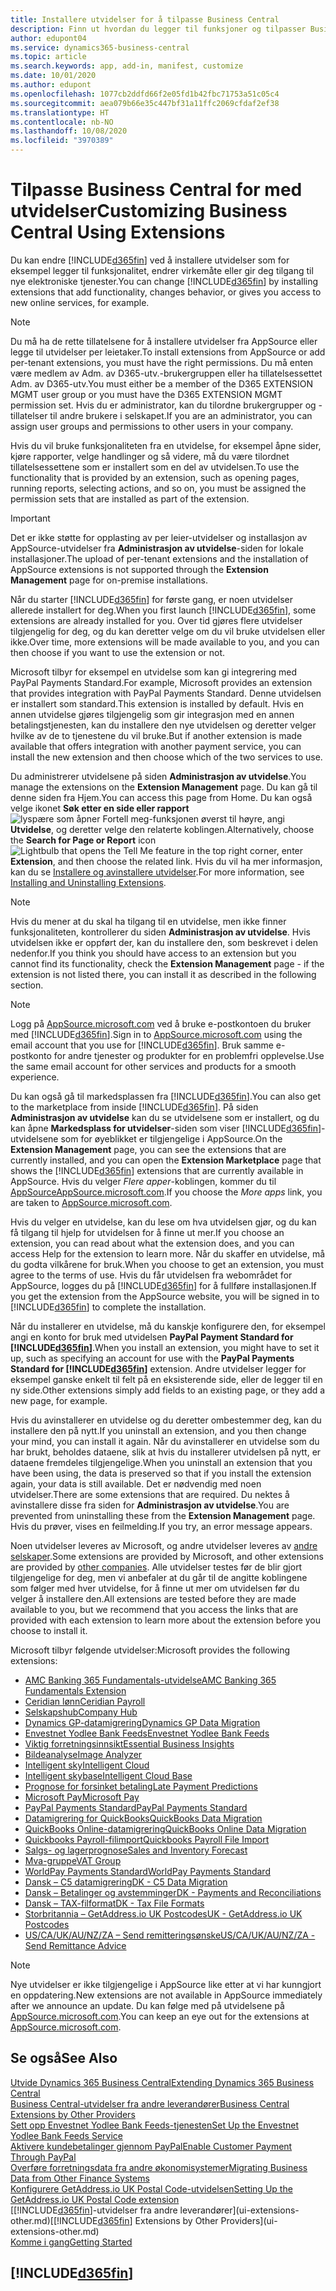 ```yaml
---
title: Installere utvidelser for å tilpasse Business Central
description: Finn ut hvordan du legger til funksjoner og tilpasser Business Central ved å installere utvidelser.
author: edupont04
ms.service: dynamics365-business-central
ms.topic: article
ms.search.keywords: app, add-in, manifest, customize
ms.date: 10/01/2020
ms.author: edupont
ms.openlocfilehash: 1077cb2ddfd66f2e05fd1b42fbc71753a51c05c4
ms.sourcegitcommit: aea079b66e35c447bf31a11ffc2069cfdaf2ef38
ms.translationtype: HT
ms.contentlocale: nb-NO
ms.lasthandoff: 10/08/2020
ms.locfileid: "3970389"
---
```

# <a name="customizing-business-central-using-extensions"></a><span data-ttu-id="01c07-103">Tilpasse Business Central for med utvidelser</span><span class="sxs-lookup"><span data-stu-id="01c07-103">Customizing Business Central Using Extensions</span></span>

<span data-ttu-id="01c07-104">Du kan endre [!INCLUDE[d365fin](includes/d365fin_md.md)] ved å installere utvidelser som for eksempel legger til funksjonalitet, endrer virkemåte eller gir deg tilgang til nye elektroniske tjenester.</span><span class="sxs-lookup"><span data-stu-id="01c07-104">You can change [!INCLUDE[d365fin](includes/d365fin_md.md)] by installing extensions that add functionality, changes behavior, or gives you access to new online services, for example.</span></span>

> [!NOTE]
> <span data-ttu-id="01c07-105">Du må ha de rette tillatelsene for å installere utvidelser fra AppSource eller legge til utvidelser per leietaker.</span><span class="sxs-lookup"><span data-stu-id="01c07-105">To install extensions from AppSource or add per-tenant extensions, you must have the right permissions.</span></span> <span data-ttu-id="01c07-106">Du må enten være medlem av Adm. av D365-utv.-brukergruppen eller ha tillatelsessettet Adm. av D365-utv.</span><span class="sxs-lookup"><span data-stu-id="01c07-106">You must either be a member of the D365 EXTENSION MGMT user group or you must have the D365 EXTENSION MGMT permission set.</span></span> <span data-ttu-id="01c07-107">Hvis du er administrator, kan du tilordne brukergrupper og -tillatelser til andre brukere i selskapet.</span><span class="sxs-lookup"><span data-stu-id="01c07-107">If you are an administrator, you can assign user groups and permissions to other users in your company.</span></span>

<span data-ttu-id="01c07-108">Hvis du vil bruke funksjonaliteten fra en utvidelse, for eksempel åpne sider, kjøre rapporter, velge handlinger og så videre, må du være tilordnet tillatelsessettene som er installert som en del av utvidelsen.</span><span class="sxs-lookup"><span data-stu-id="01c07-108">To use the functionality that is provided by an extension, such as opening pages, running reports, selecting actions, and so on, you must be assigned the permission sets that are installed as part of the extension.</span></span>

> [!IMPORTANT]  
> <span data-ttu-id="01c07-109">Det er ikke støtte for opplasting av per leier-utvidelser og installasjon av AppSource-utvidelser fra **Administrasjon av utvidelse**-siden for lokale installasjoner.</span><span class="sxs-lookup"><span data-stu-id="01c07-109">The upload of per-tenant extensions and the installation of AppSource extensions is not supported through the **Extension Management** page for on-premise installations.</span></span>

<span data-ttu-id="01c07-110">Når du starter [!INCLUDE[d365fin](includes/d365fin_md.md)] for første gang, er noen utvidelser allerede installert for deg.</span><span class="sxs-lookup"><span data-stu-id="01c07-110">When you first launch [!INCLUDE[d365fin](includes/d365fin_md.md)], some extensions are already installed for you.</span></span> <span data-ttu-id="01c07-111">Over tid gjøres flere utvidelser tilgjengelig for deg, og du kan deretter velge om du vil bruke utvidelsen eller ikke.</span><span class="sxs-lookup"><span data-stu-id="01c07-111">Over time, more extensions will be made available to you, and you can then choose if you want to use the extension or not.</span></span>

<span data-ttu-id="01c07-112">Microsoft tilbyr for eksempel en utvidelse som kan gi integrering med PayPal Payments Standard.</span><span class="sxs-lookup"><span data-stu-id="01c07-112">For example, Microsoft provides an extension that provides integration with PayPal Payments Standard.</span></span> <span data-ttu-id="01c07-113">Denne utvidelsen er installert som standard.</span><span class="sxs-lookup"><span data-stu-id="01c07-113">This extension is installed by default.</span></span>
<span data-ttu-id="01c07-114">Hvis en annen utvidelse gjøres tilgjengelig som gir integrasjon med en annen betalingstjenesten, kan du installere den nye utvidelsen og deretter velger hvilke av de to tjenestene du vil bruke.</span><span class="sxs-lookup"><span data-stu-id="01c07-114">But if another extension is made available that offers integration with another payment service, you can install the new extension and then choose which of the two services to use.</span></span>  

<span data-ttu-id="01c07-115">Du administrerer utvidelsene på siden **Administrasjon av utvidelse**.</span><span class="sxs-lookup"><span data-stu-id="01c07-115">You manage the extensions on the **Extension Management** page.</span></span> <span data-ttu-id="01c07-116">Du kan gå til denne siden fra Hjem.</span><span class="sxs-lookup"><span data-stu-id="01c07-116">You can access this page from Home.</span></span> <span data-ttu-id="01c07-117">Du kan også velge ikonet **Søk etter en side eller rapport** ![lyspære som åpner Fortell meg-funksjonen](media/ui-search/search_small.png "Fortell hva du vil gjøre") øverst til høyre, angi **Utvidelse**, og deretter velge den relaterte koblingen.</span><span class="sxs-lookup"><span data-stu-id="01c07-117">Alternatively, choose the **Search for Page or Report** icon ![Lightbulb that opens the Tell Me feature](media/ui-search/search_small.png "Tell me what you want to do") in the top right corner, enter **Extension**, and then choose the related link.</span></span> <span data-ttu-id="01c07-118">Hvis du vil ha mer informasjon, kan du se [Installere og avinstallere utvidelser](ui-extensions-install-uninstall.md).</span><span class="sxs-lookup"><span data-stu-id="01c07-118">For more information, see [Installing and Uninstalling Extensions](ui-extensions-install-uninstall.md).</span></span>

> [!NOTE]  
> <span data-ttu-id="01c07-119">Hvis du mener at du skal ha tilgang til en utvidelse, men ikke finner funksjonaliteten, kontrollerer du siden **Administrasjon av utvidelse**. Hvis utvidelsen ikke er oppført der, kan du installere den, som beskrevet i delen nedenfor.</span><span class="sxs-lookup"><span data-stu-id="01c07-119">If you think you should have access to an extension but you cannot find its functionality, check the **Extension Management** page - if the extension is not listed there, you can install it as described in the following section.</span></span>  

> [!NOTE]  
> <span data-ttu-id="01c07-120">Logg på [AppSource.microsoft.com](https://appsource.microsoft.com/) ved å bruke e-postkontoen du bruker med [!INCLUDE[d365fin](includes/d365fin_md.md)].</span><span class="sxs-lookup"><span data-stu-id="01c07-120">Sign in to [AppSource.microsoft.com](https://appsource.microsoft.com/) using the email account that you use for [!INCLUDE[d365fin](includes/d365fin_md.md)].</span></span> <span data-ttu-id="01c07-121">Bruk samme e-postkonto for andre tjenester og produkter for en problemfri opplevelse.</span><span class="sxs-lookup"><span data-stu-id="01c07-121">Use the same email account for other services and products for a smooth experience.</span></span>  

<span data-ttu-id="01c07-122">Du kan også gå til markedsplassen fra [!INCLUDE[d365fin](includes/d365fin_md.md)].</span><span class="sxs-lookup"><span data-stu-id="01c07-122">You can also get to the marketplace from inside [!INCLUDE[d365fin](includes/d365fin_md.md)].</span></span> <span data-ttu-id="01c07-123">På siden **Administrasjon av utvidelse** kan du se utvidelsene som er installert, og du kan åpne **Markedsplass for utvidelser**-siden som viser [!INCLUDE[d365fin](includes/d365fin_md.md)]-utvidelsene som for øyeblikket er tilgjengelige i AppSource.</span><span class="sxs-lookup"><span data-stu-id="01c07-123">On the **Extension Management** page, you can see the extensions that are currently installed, and you can open the **Extension Marketplace** page that shows the [!INCLUDE[d365fin](includes/d365fin_md.md)] extensions that are currently available in AppSource.</span></span> <span data-ttu-id="01c07-124">Hvis du velger *Flere apper*-koblingen, kommer du til [AppSourceAppSource.microsoft.com](https://appsource.microsoft.com/marketplace/apps?product=dynamics-365%3Bdynamics-365-business-central&page=1).</span><span class="sxs-lookup"><span data-stu-id="01c07-124">If you choose the *More apps* link, you are taken to [AppSource.microsoft.com](https://appsource.microsoft.com/marketplace/apps?product=dynamics-365%3Bdynamics-365-business-central&page=1).</span></span>  

<span data-ttu-id="01c07-125">Hvis du velger en utvidelse, kan du lese om hva utvidelsen gjør, og du kan få tilgang til hjelp for utvidelsen for å finne ut mer.</span><span class="sxs-lookup"><span data-stu-id="01c07-125">If you choose an extension, you can read about what the extension does, and you can access Help for the extension to learn more.</span></span> <span data-ttu-id="01c07-126">Når du skaffer en utvidelse, må du godta vilkårene for bruk.</span><span class="sxs-lookup"><span data-stu-id="01c07-126">When you choose to get an extension, you must agree to the terms of use.</span></span> <span data-ttu-id="01c07-127">Hvis du får utvidelsen fra webområdet for AppSource, logges du på [!INCLUDE[d365fin](includes/d365fin_md.md)] for å fullføre installasjonen.</span><span class="sxs-lookup"><span data-stu-id="01c07-127">If you get the extension from the AppSource website, you will be signed in to [!INCLUDE[d365fin](includes/d365fin_md.md)] to complete the installation.</span></span>  

<span data-ttu-id="01c07-128">Når du installerer en utvidelse, må du kanskje konfigurere den, for eksempel angi en konto for bruk med utvidelsen **PayPal Payment Standard for [!INCLUDE[d365fin](includes/d365fin_md.md)]**.</span><span class="sxs-lookup"><span data-stu-id="01c07-128">When you install an extension, you might have to set it up, such as specifying an account for use with the **PayPal Payments Standard for [!INCLUDE[d365fin](includes/d365fin_md.md)]** extension.</span></span>
<span data-ttu-id="01c07-129">Andre utvidelser legger for eksempel ganske enkelt til felt på en eksisterende side, eller de legger til en ny side.</span><span class="sxs-lookup"><span data-stu-id="01c07-129">Other extensions simply add fields to an existing page, or they add a new page, for example.</span></span>   

<span data-ttu-id="01c07-130">Hvis du avinstallerer en utvidelse og du deretter ombestemmer deg, kan du installere den på nytt.</span><span class="sxs-lookup"><span data-stu-id="01c07-130">If you uninstall an extension, and you then change your mind, you can install it again.</span></span> <span data-ttu-id="01c07-131">Når du avinstallerer en utvidelse som du har brukt, beholdes dataene, slik at hvis du installerer utvidelsen på nytt, er dataene fremdeles tilgjengelige.</span><span class="sxs-lookup"><span data-stu-id="01c07-131">When you uninstall an extension that you have been using, the data is preserved so that if you install the extension again, your data is still available.</span></span> <span data-ttu-id="01c07-132">Det er nødvendig med noen utvidelser.</span><span class="sxs-lookup"><span data-stu-id="01c07-132">There are some extensions that are required.</span></span> <span data-ttu-id="01c07-133">Du nektes å avinstallere disse fra siden for **Administrasjon av utvidelse**.</span><span class="sxs-lookup"><span data-stu-id="01c07-133">You are prevented from uninstalling these from the **Extension Management** page.</span></span> <span data-ttu-id="01c07-134">Hvis du prøver, vises en feilmelding.</span><span class="sxs-lookup"><span data-stu-id="01c07-134">If you try, an error message appears.</span></span>  

<span data-ttu-id="01c07-135">Noen utvidelser leveres av Microsoft, og andre utvidelser leveres av [andre selskaper](ui-extensions-other.md).</span><span class="sxs-lookup"><span data-stu-id="01c07-135">Some extensions are provided by Microsoft, and other extensions are provided by [other companies](ui-extensions-other.md).</span></span> <span data-ttu-id="01c07-136">Alle utvidelser testes før de blir gjort tilgjengelige for deg, men vi anbefaler at du går til de angitte koblingene som følger med hver utvidelse, for å finne ut mer om utvidelsen før du velger å installere den.</span><span class="sxs-lookup"><span data-stu-id="01c07-136">All extensions are tested before they are made available to you, but we recommend that you access the links that are provided with each extension to learn more about the extension before you choose to install it.</span></span>  

<span data-ttu-id="01c07-137">Microsoft tilbyr følgende utvidelser:</span><span class="sxs-lookup"><span data-stu-id="01c07-137">Microsoft provides the following extensions:</span></span>  

* [<span data-ttu-id="01c07-138">AMC Banking 365 Fundamentals-utvidelse</span><span class="sxs-lookup"><span data-stu-id="01c07-138">AMC Banking 365 Fundamentals Extension</span></span>](ui-extensions-amc-banking.md)
* [<span data-ttu-id="01c07-139">Ceridian lønn</span><span class="sxs-lookup"><span data-stu-id="01c07-139">Ceridian Payroll</span></span>](ui-extensions-ceridian-payroll.md)
* [<span data-ttu-id="01c07-140">Selskapshub</span><span class="sxs-lookup"><span data-stu-id="01c07-140">Company Hub</span></span>](ui-extensions-company-hub.md)  
* [<span data-ttu-id="01c07-141">Dynamics GP-datamigrering</span><span class="sxs-lookup"><span data-stu-id="01c07-141">Dynamics GP Data Migration</span></span>](ui-extensions-dynamicsgp-data-migration.md)
* [<span data-ttu-id="01c07-142">Envestnet Yodlee Bank Feeds</span><span class="sxs-lookup"><span data-stu-id="01c07-142">Envestnet Yodlee Bank Feeds</span></span>](ui-extensions-yodlee-bank-feeds.md)
* [<span data-ttu-id="01c07-143">Viktig forretningsinnsikt</span><span class="sxs-lookup"><span data-stu-id="01c07-143">Essential Business Insights</span></span>](ui-extensions-essential-business-insights.md)
* [<span data-ttu-id="01c07-144">Bildeanalyse</span><span class="sxs-lookup"><span data-stu-id="01c07-144">Image Analyzer</span></span>](ui-extensions-image-analyzer.md)
* [<span data-ttu-id="01c07-145">Intelligent sky</span><span class="sxs-lookup"><span data-stu-id="01c07-145">Intelligent Cloud</span></span>](ui-extensions-data-replication.md)
* [<span data-ttu-id="01c07-146">Intelligent skybase</span><span class="sxs-lookup"><span data-stu-id="01c07-146">Intelligent Cloud Base</span></span>](ui-extensions-intelligent-cloud.md)  
* [<span data-ttu-id="01c07-147">Prognose for forsinket betaling</span><span class="sxs-lookup"><span data-stu-id="01c07-147">Late Payment Predictions</span></span>](ui-extensions-late-payment-prediction.md)
* [<span data-ttu-id="01c07-148">Microsoft Pay</span><span class="sxs-lookup"><span data-stu-id="01c07-148">Microsoft Pay</span></span>](ui-extensions-microsoft-pay-payments.md)
* [<span data-ttu-id="01c07-149">PayPal Payments Standard</span><span class="sxs-lookup"><span data-stu-id="01c07-149">PayPal Payments Standard</span></span>](ui-extensions-paypal-payments-standard.md)
* [<span data-ttu-id="01c07-150">Datamigrering for QuickBooks</span><span class="sxs-lookup"><span data-stu-id="01c07-150">QuickBooks Data Migration</span></span>](ui-extensions-quickbooks-data-migration.md)
* [<span data-ttu-id="01c07-151">QuickBooks Online-datamigrering</span><span class="sxs-lookup"><span data-stu-id="01c07-151">QuickBooks Online Data Migration</span></span>](ui-extensions-quickbooks-online-data-migration.md)
* [<span data-ttu-id="01c07-152">Quickbooks Payroll-filimport</span><span class="sxs-lookup"><span data-stu-id="01c07-152">Quickbooks Payroll File Import</span></span>](ui-extensions-quickbooks-payroll.md)
* [<span data-ttu-id="01c07-153">Salgs- og lagerprognose</span><span class="sxs-lookup"><span data-stu-id="01c07-153">Sales and Inventory Forecast</span></span>](ui-extensions-sales-forecast.md)
* [<span data-ttu-id="01c07-154">Mva-gruppe</span><span class="sxs-lookup"><span data-stu-id="01c07-154">VAT Group</span></span>](ui-extensions-vat-group.md)
* [<span data-ttu-id="01c07-155">WorldPay Payments Standard</span><span class="sxs-lookup"><span data-stu-id="01c07-155">WorldPay Payments Standard</span></span>](ui-extensions-worldpay-payments-standard.md)
* [<span data-ttu-id="01c07-156">Dansk – C5 datamigrering</span><span class="sxs-lookup"><span data-stu-id="01c07-156">DK - C5 Data Migration</span></span>](ui-extensions-c5-data-migration.md)
* [<span data-ttu-id="01c07-157">Dansk – Betalinger og avstemminger</span><span class="sxs-lookup"><span data-stu-id="01c07-157">DK - Payments and Reconciliations</span></span>](ui-extensions-payments-reconciliation-formats-dk.md)
* [<span data-ttu-id="01c07-158">Dansk – TAX-filformat</span><span class="sxs-lookup"><span data-stu-id="01c07-158">DK - Tax File Formats</span></span>](ui-extensions-tax-file-formats-dk.md)
* [<span data-ttu-id="01c07-159">Storbritannia – GetAddress.io UK Postcodes</span><span class="sxs-lookup"><span data-stu-id="01c07-159">UK - GetAddress.io UK Postcodes</span></span>](ui-extensions-getaddressio.md)
* [<span data-ttu-id="01c07-160">US/CA/UK/AU/NZ/ZA – Send remitteringsønske</span><span class="sxs-lookup"><span data-stu-id="01c07-160">US/CA/UK/AU/NZ/ZA - Send Remittance Advice</span></span>](ui-extensions-send-remittance-advice.md)

> [!NOTE]  
> <span data-ttu-id="01c07-161">Nye utvidelser er ikke tilgjengelige i AppSource like etter at vi har kunngjort en oppdatering.</span><span class="sxs-lookup"><span data-stu-id="01c07-161">New extensions are not available in AppSource immediately after we announce an update.</span></span> <span data-ttu-id="01c07-162">Du kan følge med på utvidelsene på [AppSource.microsoft.com](https://appsource.microsoft.com/marketplace/apps?product=dynamics-365%3Bdynamics-365-business-central&page=1).</span><span class="sxs-lookup"><span data-stu-id="01c07-162">You can keep an eye out for the extensions at [AppSource.microsoft.com](https://appsource.microsoft.com/marketplace/apps?product=dynamics-365%3Bdynamics-365-business-central&page=1).</span></span>

## <a name="see-also"></a><span data-ttu-id="01c07-163">Se også</span><span class="sxs-lookup"><span data-stu-id="01c07-163">See Also</span></span>

[<span data-ttu-id="01c07-164">Utvide Dynamics 365 Business Central</span><span class="sxs-lookup"><span data-stu-id="01c07-164">Extending Dynamics 365 Business Central</span></span>](about-develop-extensions.md)  
[<span data-ttu-id="01c07-165">Business Central-utvidelser fra andre leverandører</span><span class="sxs-lookup"><span data-stu-id="01c07-165">Business Central Extensions by Other Providers</span></span>](ui-extensions-other.md)  
[<span data-ttu-id="01c07-166">Sett opp Envestnet Yodlee Bank Feeds-tjenesten</span><span class="sxs-lookup"><span data-stu-id="01c07-166">Set Up the Envestnet Yodlee Bank Feeds Service</span></span>](bank-how-setup-bank-statement-service.md)  
[<span data-ttu-id="01c07-167">Aktivere kundebetalinger gjennom PayPal</span><span class="sxs-lookup"><span data-stu-id="01c07-167">Enable Customer Payment Through PayPal</span></span>](sales-how-enable-payment-service-extensions.md)  
[<span data-ttu-id="01c07-168">Overføre forretningsdata fra andre økonomisystemer</span><span class="sxs-lookup"><span data-stu-id="01c07-168">Migrating Business Data from Other Finance Systems</span></span>](across-import-data-configuration-packages.md)  
[<span data-ttu-id="01c07-169">Konfigurere GetAddress.io UK Postal Code-utvidelsen</span><span class="sxs-lookup"><span data-stu-id="01c07-169">Setting Up the GetAddress.io UK Postal Code extension</span></span>](LocalFunctionality/UnitedKingdom/uk-setup-postal-code-service.md)  
<span data-ttu-id="01c07-170">[[!INCLUDE[d365fin](includes/d365fin_md.md)]-utvidelser fra andre leverandører](ui-extensions-other.md)</span><span class="sxs-lookup"><span data-stu-id="01c07-170">[[!INCLUDE[d365fin](includes/d365fin_md.md)] Extensions by Other Providers](ui-extensions-other.md)</span></span>  
[<span data-ttu-id="01c07-171">Komme i gang</span><span class="sxs-lookup"><span data-stu-id="01c07-171">Getting Started</span></span>](product-get-started.md)  

## [!INCLUDE[d365fin](includes/free_trial_md.md)]  
